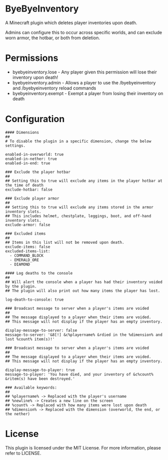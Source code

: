 # ByeByeInventory
A Minecraft plugin which deletes player inventories upon death.

Admins can configure this to occur across specific worlds, and can exclude worn armor, the hotbar, or both from deletion.

# Permissions

- byebyeinventory.lose - Any player given this permission will lose their inventory upon death!
- byebyeinventory.admin - Allows a player to use the /byebyeinventory and /byebyeinventory reload commands
- byebyeinventory.exempt - Exempt a player from losing their inventory on death

# Configuration

```
#### Dimensions
##
# To disable the plugin in a specific dimension, change the below settings.

enabled-in-overworld: true
enabled-in-nether: true
enabled-in-end: true

### Exclude the player hotbar
##
## Setting this to true will exclude any items in the player hotbar at the time of death
exclude-hotbar: false

### Exclude player armor
##
## Setting this to true will exclude any items stored in the armor inventory slots.
## This includes helmet, chestplate, leggings, boot, and off-hand inventory slots.
exclude-armor: false

### Excluded items
##
## Items in this list will not be removed upon death.
exclude-items: false
excluded-items-list:
  - COMMAND_BLOCK
  - EMERALD_ORE
  - DIAMOND

#### Log deaths to the console
##
## Will alert the console when a player has had their inventory voided by the plugin.
## The plugin will also print out how many items the player has lost.

log-death-to-console: true

### Broadcast message to server when a player's items are voided
##
## The message displayed to a player when their items are voided.
## This message will not display if the player has an empty inventory.

display-message-to-server: false
message-to-server: '&8[!] &c%playername% &rdied in the %dimension% and lost %count% item(s)!'

### Broadcast message to server when a player's items are voided
##
## The message displayed to a player when their items are voided.
## This message will not display if the player has an empty inventory.

display-message-to-player: true
message-to-player: 'You have died, and your inventory of &c%count% &ritem(s) have been destroyed.'

### Available keywords:
##
## %playername% -> Replaced with the player's username
## %newline% -> Creates a new line on the screen
## %count% -> Replaced with how many items were lost upon death
## %dimension% -> Replaced with the dimension (overworld, the end, or the nether)
```

# License

This plugin is licensed under the MIT License. For more information, please refer to LICENSE.
